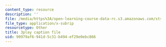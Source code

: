 ```yaml
---
content_type: resource
description: ''
file: /media/https%3A/open-learning-course-data-rc.s3.amazonaws.com/sts-081-innovation-systems-for-science-technology-energy-manufacturing-and-health-spring-2017/90979af6941d5c31b494ef29e0ebc866_w6_KvH6fFe0.vtt
file_type: application/x-subrip
resourcetype: Other
title: 3play caption file
uid: 90979af6-941d-5c31-b494-ef29e0ebc866
---
```

